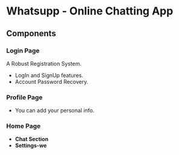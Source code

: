 # Whatsupp - Online Chatting App
## Components
### Login Page 
A Robust Registration System.
- LogIn and SignUp features.
- Account Password Recovery.
### Profile Page 
- You can add your personal info.
### Home Page 
- **Chat Section**
- **Settings-we**

